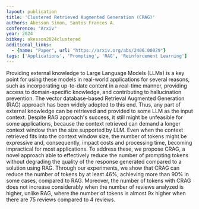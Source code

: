 ```yaml
---
layout: publication
title: 'Clustered Retrieved Augmented Generation (CRAG)'
authors: Akesson Simon, Santos Frances A.
conference: "Arxiv"
year: 2024
bibkey: akesson2024clustered
additional_links:
  - {name: "Paper", url: "https://arxiv.org/abs/2406.00029"}
tags: ['Applications', 'Prompting', 'RAG', 'Reinforcement Learning']
---
```

Providing external knowledge to Large Language Models (LLMs) is a key point
for using these models in real-world applications for several reasons, such as
incorporating up-to-date content in a real-time manner, providing access to
domain-specific knowledge, and contributing to hallucination prevention. The
vector database-based Retrieval Augmented Generation (RAG) approach has been
widely adopted to this end. Thus, any part of external knowledge can be
retrieved and provided to some LLM as the input context. Despite RAG approach's
success, it still might be unfeasible for some applications, because the
context retrieved can demand a longer context window than the size supported by
LLM. Even when the context retrieved fits into the context window size, the
number of tokens might be expressive and, consequently, impact costs and
processing time, becoming impractical for most applications. To address these,
we propose CRAG, a novel approach able to effectively reduce the number of
prompting tokens without degrading the quality of the response generated
compared to a solution using RAG. Through our experiments, we show that CRAG
can reduce the number of tokens by at least 46%, achieving more than 90% in
some cases, compared to RAG. Moreover, the number of tokens with CRAG does not
increase considerably when the number of reviews analyzed is higher, unlike
RAG, where the number of tokens is almost 9x higher when there are 75 reviews
compared to 4 reviews.
